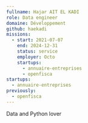 ```yaml
---
fullname: Hajar AIT EL KADI
role: Data engineer
domaine: Développement
github: haekadi
missions:
  - start: 2021-07-07
    end: 2024-12-31
    status: service
    employer: Octo
    startups:
      - annuaire-entreprises
      - openfisca
startups:
  - annuaire-entreprises
previously:
  - openfisca
---
```

Data and Python lover